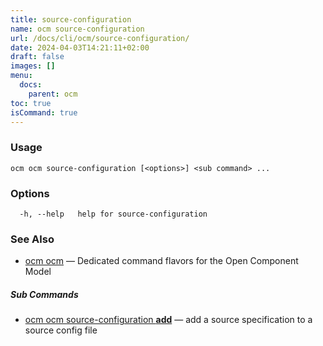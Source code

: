 ```yaml
---
title: source-configuration
name: ocm source-configuration
url: /docs/cli/ocm/source-configuration/
date: 2024-04-03T14:21:11+02:00
draft: false
images: []
menu:
  docs:
    parent: ocm
toc: true
isCommand: true
---
```

### Usage

```
ocm ocm source-configuration [<options>] <sub command> ...
```

### Options

```
  -h, --help   help for source-configuration
```

### See Also

* [ocm ocm](/docs/cli/cli)	 &mdash; Dedicated command flavors for the Open Component Model


##### Sub Commands

* [ocm ocm source-configuration <b>add</b>](/docs/cli/cli/source-configuration/add)	 &mdash; add a source specification to a source config file

